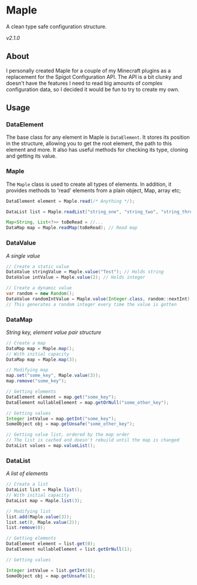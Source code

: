 # Maple

A clean type safe configuration structure.

*v2.1.0*

## About

I personally created Maple for a couple of my Minecraft plugins as a replacement for the Spigot Configuration API.
The API is a bit clunky and doesn't have the features I need to read big amounts of complex configuration data, so I
decided it would be fun to try to create my own.

## Usage

### DataElement

The base class for any element in Maple is `DataElement`.
It stores its position in the structure, allowing you to get the root element, the path to this element and more.
It also has useful methods for checking its type, cloning and getting its value.

### Maple

The `Maple` class is used to create all types of elements.
In addition, it provides methods to 'read' elements from a plain object, Map, array etc;

```java
DataElement element = Maple.read(/* Anything */);

DataList list = Maple.readList("string_one", "string_two", "string_three"); // Varargs list

Map<String, List<?>> toBeRead = //...
DataMap map = Maple.readMap(toBeRead); // Read map
```

### DataValue

*A single value*

```java
// Create a static value
DataValue stringValue = Maple.value("Test"); // Holds string
DataValue intValue = Maple.value(2); // Holds integer

// Create a dynamic value
var random = new Random();
DataValue randomIntValue = Maple.value(Integer.class, random::nextInt);
// This generates a random integer every time the value is gotten
```

### DataMap

*String key, element value pair structure*

```java
// Create a map
DataMap map = Maple.map();
// With initial capacity
DataMap map = Maple.map(3);

// Modifying map
map.set("some_key", Maple.value(3));
map.remove("some_key");

// Getting elements
DataElement element = map.get("some_key");
DataElement nullableElement = map.getOrNull("some_other_key");

// Getting values
Integer intValue = map.getInt("some_key");
SomeObject obj = map.getUnsafe("some_other_key");

// Getting value list, ordered by the map order
// The list is cached and doesn't rebuild until the map is changed
DataList values = map.valueList();
```

### DataList

*A list of elements*

```java
// Create a list
DataList list = Maple.list();
// With initial capacity
DataList map = Maple.list(3);

// Modifying list
list.add(Maple.value(3));
list.set(0, Maple.value(2));
list.remove(0);

// Getting elements
DataElement element = list.get(0);
DataElement nullableElement = list.getOrNull(1);

// Getting values

Integer intValue = list.getInt(0);
SomeObject obj = map.getUnsafe(1);
```